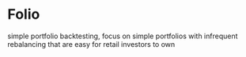 # Folio
simple portfolio backtesting, focus on simple portfolios with infrequent rebalancing that are easy for retail investors to own
